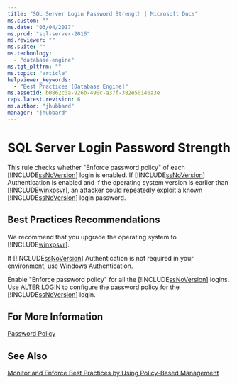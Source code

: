 ```yaml
---
title: "SQL Server Login Password Strength | Microsoft Docs"
ms.custom: ""
ms.date: "03/04/2017"
ms.prod: "sql-server-2016"
ms.reviewer: ""
ms.suite: ""
ms.technology: 
  - "database-engine"
ms.tgt_pltfrm: ""
ms.topic: "article"
helpviewer_keywords: 
  - "Best Practices [Database Engine]"
ms.assetid: b0862c3a-926b-490c-a37f-382e50146a3e
caps.latest.revision: 6
ms.author: "jhubbard"
manager: "jhubbard"
---
```

# SQL Server Login Password Strength
  This rule checks whether "Enforce password policy" of each [!INCLUDE[ssNoVersion](../../a9notintoc/includes/ssnoversion-md.md)] login is enabled. If [!INCLUDE[ssNoVersion](../../a9notintoc/includes/ssnoversion-md.md)] Authentication is enabled and if the operating system version is earlier than [!INCLUDE[winxpsvr](../../database-engine/configure/windows/includes/winxpsvr-md.md)], an attacker could repeatedly exploit a known [!INCLUDE[ssNoVersion](../../a9notintoc/includes/ssnoversion-md.md)] login password.  
  
## Best Practices Recommendations  
 We recommend that you upgrade the operating system to [!INCLUDE[winxpsvr](../../database-engine/configure/windows/includes/winxpsvr-md.md)].  
  
 If [!INCLUDE[ssNoVersion](../../a9notintoc/includes/ssnoversion-md.md)] Authentication is not required in your environment, use Windows Authentication.  
  
 Enable "Enforce password policy" for all the [!INCLUDE[ssNoVersion](../../a9notintoc/includes/ssnoversion-md.md)] logins. Use [ALTER LOGIN](../../t-sql/statements/alter-login-transact-sql.md) to configure the password policy for the [!INCLUDE[ssNoVersion](../../a9notintoc/includes/ssnoversion-md.md)] login.  
  
## For More Information  
 [Password Policy](../../relational-databases/security/password-policy.md)  
  
## See Also  
 [Monitor and Enforce Best Practices by Using Policy-Based Management](../../relational-databases/policy-based-management/monitor-and-enforce-best-practices-by-using-policy-based-management.md)  
  
  